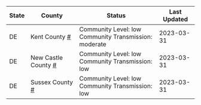 State | County | Status | Last Updated
--- | --- | --- | --- 
DE | Kent County <a href="#kent_county">#</a> | <a name="kent_county"></a>Community Level: low<br/>Community Transmission: moderate | 2023-03-31
DE | New Castle County <a href="#new_castle_county">#</a> | <a name="new_castle_county"></a>Community Level: low<br/>Community Transmission: low | 2023-03-31
DE | Sussex County <a href="#sussex_county">#</a> | <a name="sussex_county"></a>Community Level: low<br/>Community Transmission: low | 2023-03-31
